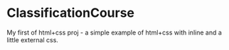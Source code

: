 # ClassificationCourse
 My first of html+css proj - a simple example of html+css with inline and a little external css.
